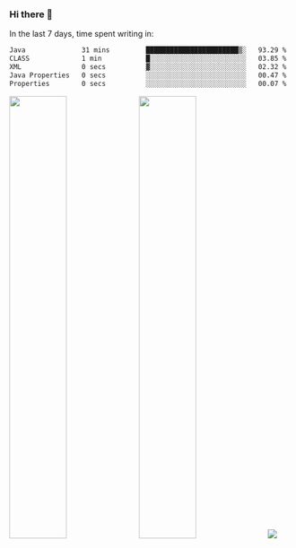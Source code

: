 ### Hi there 👋

In the last 7 days, time spent writing in:

<!--START_SECTION:waka-->

```txt
Java              31 mins         ███████████████████████▒░   93.29 %
CLASS             1 min           █░░░░░░░░░░░░░░░░░░░░░░░░   03.85 %
XML               0 secs          ▓░░░░░░░░░░░░░░░░░░░░░░░░   02.32 %
Java Properties   0 secs          ░░░░░░░░░░░░░░░░░░░░░░░░░   00.47 %
Properties        0 secs          ░░░░░░░░░░░░░░░░░░░░░░░░░   00.07 %
```

<!--END_SECTION:waka-->

<img src="https://wakatime.com/share/@jimtje/5d0c92de-08f8-4a72-8f2f-6a9693d1e318.svg" width=45% height=45%> <img src="https://wakatime.com/share/@jimtje/501498ae-bda5-4da7-a89d-b40bcdd5556d.svg" width=45% height=45%>
![](https://hit.yhype.me/github/profile?user_id=43537315)

